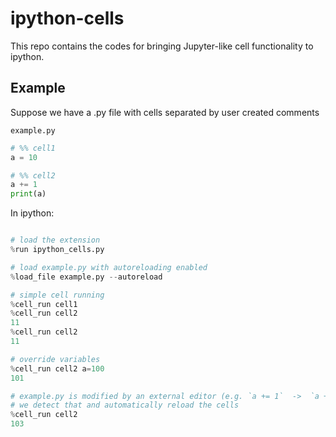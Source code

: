 # ipython-cells

This repo contains the codes for bringing Jupyter-like cell functionality to ipython.

## Example

Suppose we have a .py file with cells separated by user created comments

`example.py`

``` python
# %% cell1
a = 10

# %% cell2
a += 1
print(a)
```

In ipython:

``` python

# load the extension
%run ipython_cells.py

# load example.py with autoreloading enabled
%load_file example.py --autoreload

# simple cell running
%cell_run cell1
%cell_run cell2
11
%cell_run cell2
11

# override variables
%cell_run cell2 a=100
101

# example.py is modified by an external editor (e.g. `a += 1`  ->  `a += 2`)
# we detect that and automatically reload the cells
%cell_run cell2
103
```
